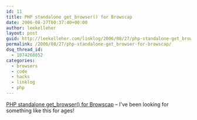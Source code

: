 ```yaml
---
id: 11
title: PHP standalone get_browser() for Browscap
date: 2006-08-27T00:37:40+00:00
author: leekelleher
layout: post
guid: http://leekelleher.com/linklog/2006/08/27/php-standalone-get_browser-for-browscap/
permalink: /2006/08/27/php-standalone-get_browser-for-browscap/
dsq_thread_id:
  - 1074268852
categories:
  - browsers
  - code
  - hacks
  - linklog
  - php
---
```

[PHP standalone get_browser() for Browscap](http://alexandre.alapetite.net/doc-alex/php-local-browscap/) &#8211; I&#8217;ve been looking for something like this for ages!